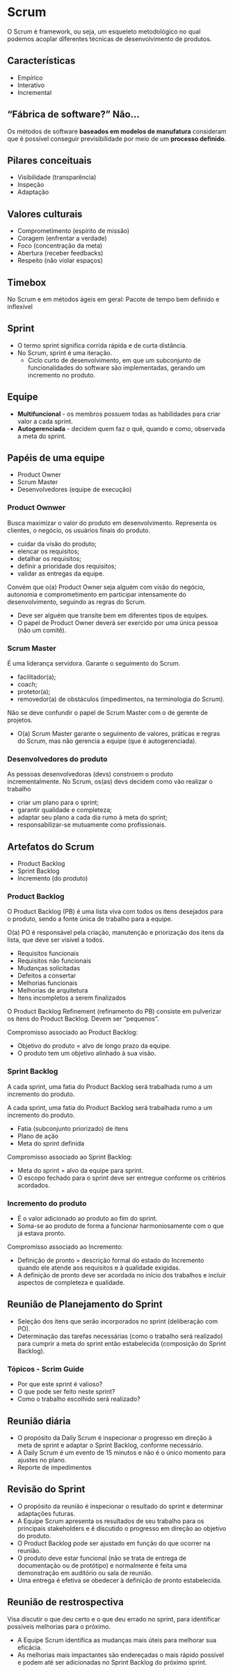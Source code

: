 # Scrum

O Scrum é framework, ou seja, um esqueleto metodológico no qual podemos acoplar diferentes técnicas de desenvolvimento de produtos.

## Características

- Empírico
- Interativo
- Incremental

## “Fábrica de software?” Não…

Os métodos de software **baseados em modelos de manufatura** consideram que é possível  conseguir previsibilidade por meio de um **processo definido**.

## Pilares conceituais

- Visibilidade (transparência)
- Inspeção
- Adaptação

## Valores culturais

- Comprometimento (espírito de missão)
- Coragem (enfrentar a verdade)
- Foco (concentração da meta)
- Abertura (receber feedbacks)
- Respeito (não violar espaços)

## Timebox

No Scrum e em métodos ágeis em geral: Pacote de tempo bem definido e inflexível

## Sprint

- O termo sprint significa corrida rápida e de curta distância.
- No Scrum, sprint é uma iteração.
  - Ciclo curto de desenvolvimento, em que um subconjunto de funcionalidades do software são implementadas, gerando um incremento no produto.

## Equipe

- **Multifuncional** - os membros possuem todas as habilidades para criar valor a cada sprint.
- **Autogerenciada** - decidem quem faz o quê, quando e como, observada a meta do sprint.

## Papéis de uma equipe

- Product Owner
- Scrum Master
- Desenvolvedores (equipe de execução)

### Product Ownwer

Busca maximizar o valor do produto em desenvolvimento. Representa os clientes, o negócio, os usuários finais do produto.

- cuidar da visão do produto;
- elencar os requisitos;
- detalhar os requisitos;
- definir a prioridade dos requisitos;
- validar as entregas da equipe.

Convém que o(a) Product Owner seja alguém com visão do negócio, autonomia e comprometimento em participar intensamente do desenvolvimento, seguindo as regras do Scrum.

- Deve ser alguém que transite bem em diferentes tipos de equipes.
- O papel de Product Owner deverá ser exercido por uma única pessoa (não um comitê).

### Scrum Master

É uma liderança servidora. Garante o seguimento do Scrum.

- facilitador(a);
- coach;
- protetor(a);
- removedor(a) de obstáculos (impedimentos, na terminologia do Scrum).

Não se deve confundir o papel de Scrum Master com o de gerente de projetos.

- O(a) Scrum Master garante o seguimento de valores, práticas e regras do Scrum, mas não gerencia a equipe (que é autogerenciada).

### Desenvolvedores do produto

As pessoas desenvolvedoras (devs) constroem o produto incrementalmente. No Scrum, os(as) devs decidem como vão realizar o trabalho

- criar um plano para o sprint;
- garantir qualidade e completeza;
- adaptar seu plano a cada dia rumo à meta do sprint;
- responsabilizar-se mutuamente como profissionais.

## Artefatos do Scrum

- Product Backlog
- Sprint Backlog
- Incremento (do produto)

### Product Backlog

O Product Backlog (PB) é uma lista viva com todos os itens desejados para o produto, sendo a fonte única de trabalho para a equipe. 

O(a) PO é responsável pela criação, manutenção e priorização dos itens da lista, que deve ser visível a todos.

- Requisitos funcionais
- Requisitos não funcionais
- Mudanças solicitadas
- Defeitos a consertar
- Melhorias funcionais
- Melhorias de arquitetura
- Itens incompletos a serem finalizados

O Product Backlog Refinement (refinamento do PB) consiste em pulverizar os itens do Product Backlog. Devem ser “pequenos”.

Compromisso associado ao Product Backlog:

- Objetivo do produto = alvo de longo prazo da equipe.
- O produto tem um objetivo alinhado à sua visão.

### Sprint Backlog

A cada sprint, uma fatia do Product Backlog será trabalhada rumo a um incremento do produto.

A cada sprint, uma fatia do Product Backlog será trabalhada rumo a um incremento do produto.

- Fatia (subconjunto priorizado) de itens
- Plano de ação 
- Meta do sprint definida

Compromisso associado ao Sprint Backlog:

- Meta do sprint = alvo da equipe para sprint.
- O escopo fechado para o sprint deve ser entregue conforme os critérios acordados.

### Incremento do produto

- É o valor adicionado ao produto ao fim do sprint.
- Soma-se ao produto de forma a funcionar harmoniosamente com o que já estava pronto.

Compromisso associado ao Incremento:

- Definição de pronto = descrição formal do estado do Incremento quando ele atende aos requisitos e à qualidade exigidas.
- A definição de pronto deve ser acordada no início dos trabalhos e incluir aspectos de completeza e qualidade.

## Reunião de Planejamento do Sprint

- Seleção dos itens que serão incorporados no sprint (deliberação com PO).
- Determinação das tarefas necessárias (como o trabalho será realizado) para cumprir a meta do sprint então estabelecida (composição do Sprint Backlog).

### Tópicos - Scrim Guide

- Por que este sprint é valioso?
- O que pode ser feito neste sprint?
- Como o trabalho escolhido será realizado?

## Reunião diária

- O propósito da Daily Scrum é inspecionar o progresso em direção à meta de sprint e adaptar o Sprint Backlog, conforme necessário.
- A Daily Scrum é um evento de 15 minutos e não é o único momento para ajustes no plano.
- Reporte de impedimentos

## Revisão do Sprint

- O propósito da reunião é inspecionar o resultado do sprint e determinar adaptações futuras.
- A Equipe Scrum apresenta os resultados de seu trabalho para os principais stakeholders e é discutido o progresso em direção ao objetivo do produto.
- O Product Backlog pode ser ajustado em função do que ocorrer na reunião.
- O produto deve estar funcional (não se trata de entrega de documentação ou de protótipo) e normalmente é feita uma demonstração em auditório ou sala de reunião.
- Uma entrega é efetiva se obedecer à definição de pronto estabelecida.

## Reunião de restrospectiva

Visa discutir o que deu certo e o que deu errado no sprint, para identificar possíveis melhorias para o próximo.

- A Equipe Scrum identifica as mudanças mais úteis para melhorar sua eficácia.
- As melhorias mais impactantes são endereçadas o mais rápido possível e podem até ser adicionadas no Sprint Backlog do próximo sprint.
